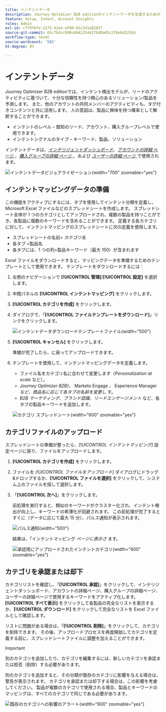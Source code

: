 ```yaml
---
title: インテントデータ
description: Journey Optimizer B2B editionのインテントデータを生成するためのキーワードを組み合わせて送信する方法を説明します。
feature: Setup, Intent, Account Insights
roles: Admin
exl-id: c7f9f6fe-2275-42a4-af80-b5c3d1a82837
source-git-commit: 65c7bdcc998c604125442fbd0a65c2f8ebd3255d
workflow-type: tm+mt
source-wordcount: '582'
ht-degree: 0%

---
```


# インテントデータ

Journey Optimizer B2B editionでは、インテント検出モデルが、リードのアクティビティに基づいて、十分な信頼性を持つ関心のあるソリューション/製品を予測します。 また、他のアカウントの共同メンバーのアクティビティも、タグ付きコンテンツと共に活用します。 人の意図は、製品に興味を持つ確率として解釈することができます。

* インテントのレベル – 既知のリード、アカウント、購入グループレベルで使用できます。
* インテントシグナルのタイプ – キーワード、製品、ソリューション

インテントデータは、[_インテリジェントダッシュボード_](../dashboards/intelligent-dashboard.md)、[_アカウントの詳細_ ページ ](../accounts/account-details.md)、[_購入グループの詳細_ ページ ](../buying-groups/buying-group-details.md)、および [_ユーザーの詳細_ ページ ](../accounts/person-details.md) で使用されます。

![ インテントデータビジュアライゼーション ](../data/assets/intent-data-visualization.png){width="700" zoomable="yes"}

## インテントマッピングデータの準備

この機能をアクティブにするには、タブを使用してインテント分類を定義し、Microsoft Excel ファイルなどのスプレッドシートを作成します。 スプレッドシート全体が 1 つのカテゴリとしてアップロードされ、複数の製品を持つことができ、各製品に複数のキーワードを含めることができます。 定義する各カテゴリに対して、インテントマッピングのスプレッドシートに次の定義を使用します。

* スプレッドシートの名前= _カテゴリ名_
* 各タブ =製品名
* 各タブには、1 つの列=製品キーワード（最大 150）が含まれます

Excel ファイルをダウンロードすると、マッピングデータを準備するためのテンプレートとして使用できます。 テンプレートをダウンロードするには：

1. 左側のナビゲーションで **[!UICONTROL 管理]**/**[!UICONTROL 設定]** を選択します。

1. 中間パネルの **[!UICONTROL インテントマッピング]** をクリックします。

1. **[!UICONTROL カテゴリを作成]** をクリックします。

1. ダイアログで、「**[!UICONTROL ファイルテンプレートをダウンロード]**」リンクをクリックします。

   ![ インテントデータダウンロードテンプレートファイル ](./assets/intent-data-upload-files.png){width="500"}

1. **[!UICONTROL キャンセル]** をクリックします。

   準備が完了したら、に戻ってアップロードできます。

1. テンプレートを使用して、インテントマッピングデータを定義します。

   * ファイル名をカテゴリ名に合わせて変更します（_Personalization at scale_ など）。
   * _Journey Optimizer B2B&rbrace;、_ Marketo Engage _、_ Experience Manager _など、商品名に応じて各タブの名前を変更し_ す。
   * _B2B マーケティング_、_ブランド認識_、_リードエンゲージメント_ など、各タブの製品キーワードを追加します。

   ![ カテゴリ スプレッドシート ](./assets/intent-category-spreadsheet.png){width="600" zoomable="yes"}

## カテゴリファイルのアップロード

スプレッドシートの準備が整ったら、_[!UICONTROL インテントマッピング]_ 設定ページに戻り、ファイルをアップロードします。

1. **[!UICONTROL カテゴリを作成]** をクリックします。

1. ファイルを _[!UICONTROL ファイルをアップロード]_ ダイアログにドラッグ&amp;ドロップするか、**[!UICONTROL ファイルを選択]** をクリックして、システム上のファイルを探して選択します。

1. 「**[!UICONTROL 次へ]**」をクリックします。

   前処理を実行すると、類似のキーワードがクラスター化され、インテント検出が向上し、キーワードの希薄化が回避されます。 この前処理が完了するとすぐに（データに応じて最大 15 分）、パルス通知が表示されます。

   ![ パルス通知 ](./assets/intent-data-upload-files-pre-process.png){width="500"}

   結果は、「インテントマッピング _ページに表示さ_ ます。

   ![ 承認用にアップロードされたインテントカテゴリ ](./assets/intent-data-category-approve.png){width="600" zoomable="yes"}

## カテゴリを承認または却下

カテゴリリストを確認し、「**[!UICONTROL 承認]**」をクリックして、インテリジェントダッシュボード、アカウントの詳細ページ、購入グループの詳細ページ、ユーザーの詳細ページで使用するキーワードをアクティブ化します。 **[!UICONTROL すべて表示]** をクリックして各製品の完全なリストを表示するか、**[!UICONTROL ダウンロード]** をクリックして完全なリストを Excel ファイルとして確認します。

リストに問題がある場合は、「**[!UICONTROL 削除]**」をクリックして、カテゴリを削除できます。 その後、アップロードプロセスを再度開始してカテゴリを定義する前に、スプレッドシートファイルに調整を加えることができます。

>[!IMPORTANT]
>
>別のカテゴリを追加したり、カテゴリを編集するには、新しいカテゴリを承認または拒否（削除）する必要があります。

別のカテゴリを追加すると、その分類が既存のカテゴリに影響を与える場合は、警告が表示されます。 カテゴリを承認または却下する場合は、この影響を考慮してください。 製品が複数のカテゴリで使用される場合、製品とキーワードのマッピングは、すべてのカテゴリで同じである必要があります。

![ 既存のカテゴリへの影響のアラート ](./assets/intent-data-category-overlap.png){width="600" zoomable="yes"}
